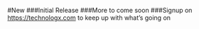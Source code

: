 #New
###Initial Release
###More to come soon
###Signup on https://technologx.com to keep up with what’s going on
